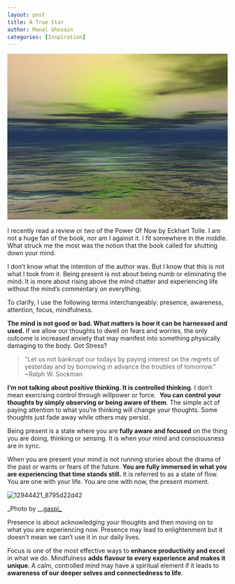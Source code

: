 ```yaml
---
layout: post
title: A True Star
author: Manal Ghosain
categories: [Inspiration]
---
```


![Sunset](/images/presence.jpg)

I recently read a review or two of the Power Of Now by Eckhart Tolle. I am not a huge fan of the book, nor am I against it. I fit somewhere in the middle. What struck me the most was the notion that the book called for shutting down your mind. 

I don’t know what the intention of the author was. But I know that this is not what I took from it. Being present is not about being numb or eliminating the mind. It is more about rising above the mind chatter and experiencing life without the mind’s commentary on everything. 

To clarify, I use the following terms interchangeably: presence, awareness, attention, focus, mindfulness. 

**The mind is not good or bad. What matters is how it can be harnessed and used.** If we allow our thoughts to dwell on fears and worries, the only outcome is increased anxiety that may manifest into something physically damaging to the body. Got Stress? 

> "Let us not bankrupt our todays by paying interest on the regrets of yesterday and by borrowing in advance the troubles of tomorrow." ~Ralph W. Sockman

**I’m not talking about positive thinking. It is controlled thinking**. I don’t mean exercising control through willpower or force.  **You can control your thoughts by simply observing or being aware of them**. The simple act of paying attention to what you’re thinking will change your thoughts. Some thoughts just fade away while others may persist. 

Being present is a state where you are **fully aware and focused** on the thing you are doing, thinking or sensing. It is when your mind and consciousness are in sync. 

When you are present your mind is not running stories about the drama of the past or wants or fears of the future. **You are fully immersed in what you are experiencing that time stands still.** It is referred to as a state of flow. You are one with your life. You are one with now, the present moment. 

![12944421_8795d22d42](/wp-content/uploads/2009/10/12944421_8795d22d42.jpg)

_Photo by __[gaspi_](http://www.flickr.com/photos/gaspi/12944421/)

Presence is about acknowledging your thoughts and then moving on to what you are experiencing now. Presence may lead to enlightenment but it doesn't mean we can’t use it in our daily lives.

Focus is one of the most effective ways to **enhance productivity and excel** in what we do. Mindfulness **adds flavour to every experience and makes it unique**. A calm, controlled mind may have a spiritual element if it leads to **awareness of our deeper selves and connectedness to life**.